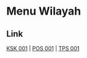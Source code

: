 # Menu Wilayah

## Link

[KSK 001](https://github.com/gigit-pemilu/pemilu-2024-99-luar-negeri/tree/main/pilpres/hitung-suara/sub/99-luar-negeri/sub/86-panama-city-panama/sub/01-panama-city-panama/sub/0001-panama-city-panama/sub/003-ksk-001)
 | 
[POS 001](https://github.com/gigit-pemilu/pemilu-2024-99-luar-negeri/tree/main/pilpres/hitung-suara/sub/99-luar-negeri/sub/86-panama-city-panama/sub/01-panama-city-panama/sub/0001-panama-city-panama/sub/001-pos-001)
 | 
[TPS 001](https://github.com/gigit-pemilu/pemilu-2024-99-luar-negeri/tree/main/pilpres/hitung-suara/sub/99-luar-negeri/sub/86-panama-city-panama/sub/01-panama-city-panama/sub/0001-panama-city-panama/sub/002-tps-001)

